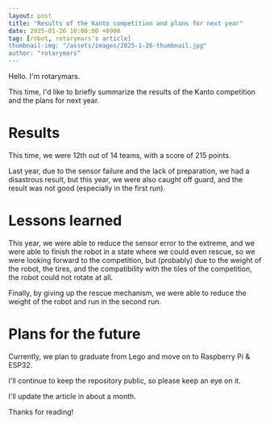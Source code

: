 ```yaml
---
layout: post
title: "Results of the Kanto competition and plans for next year"
date: 2025-01-26 10:00:00 +0900
tag: [robot, rotarymars's article]
thumbnail-img: "/assets/images/2025-1-26-thumbnail.jpg"
author: "rotarymars"
---
```

Hello. I'm rotarymars.

This time, I'd like to briefly summarize the results of the Kanto competition and the plans for next year.

# Results
This time, we were 12th out of 14 teams, with a score of 215 points.

Last year, due to the sensor failure and the lack of preparation, we had a disastrous result, but this year, we were also caught off guard, and the result was not good (especially in the first run).

# Lessons learned
This year, we were able to reduce the sensor error to the extreme, and we were able to finish the robot in a state where we could even rescue, so we were looking forward to the competition, but (probably) due to the weight of the robot, the tires, and the compatibility with the tiles of the competition, the robot could not rotate at all.

Finally, by giving up the rescue mechanism, we were able to reduce the weight of the robot and run in the second run.

# Plans for the future
Currently, we plan to graduate from Lego and move on to Raspberry Pi & ESP32.

I'll continue to keep the repository public, so please keep an eye on it.

I'll update the article in about a month.

Thanks for reading!
